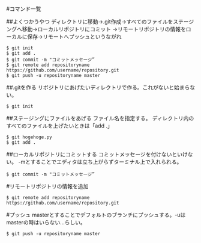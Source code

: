 #コマンド一覧

##よくつかうやつ
ディレクトリに移動→.git作成→すべてのファイルをステージングへ移動→ローカルリポジトリにコミット
→リモートリポジトリの情報をローカルに保存→リモートへプッシュというながれ
```
$ git init
$ git add .
$ git commit -m "コミットメッセージ”
$ git remote add repositoryname https://github.com/username/repository.git
$ git push -u repositoryname master
```

##.gitを作る
リポジトリにあげたいディレクトリで作る。これがないと始まらない。
```
$ git init
```

##ステージングにファイルをあげる
ファイル名を指定する。
ディレクトリ内のすべてのファイルを上げたいときは「add .」
```
$ git hogehoge.py
$ git add .
```

##ローカルリポジトリにコミットする
コミットメッセージを付けないといけない。
-mとすることでエディタは立ち上がらずターミナル上で入れられる。
```
$ git commit -m "コミットメッセージ”
```

#リモートリポジトリの情報を追加
```
$ git remote add repositoryname https://github.com/username/repository.git
```

#プッシュ
masterとすることでデフォルトのブランチにプッシュする。-uはmasterの時はいらない...らしい。
```
$ git push -u repositoryname master
```